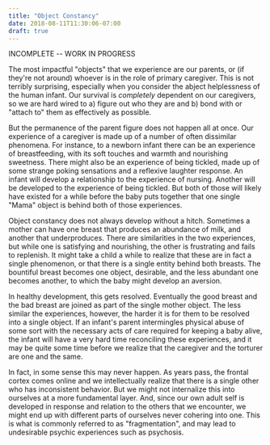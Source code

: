 ```yaml
---
title: "Object Constancy"
date: 2018-08-11T11:30:06-07:00
draft: true
---
```


INCOMPLETE -- WORK IN PROGRESS


The most impactful "objects" that we experience are our parents, or (if they're
not around) whoever is in the role of primary caregiver. This is not terribly
surprising, especially when you consider the abject helplessness of the human
infant. Our survival is *completely* dependent on our caregivers, so we are
hard wired to a) figure out who they are and b) bond with or "attach to" them
as effectively as possible.

But the permanence of the parent figure does not happen all at once. Our
experience of a caregiver is made up of a number of often dissimilar phenomena.
For instance, to a newborn infant there can be an experience of breastfeeding,
with its soft touches and warmth and nourishing sweetness. There might also be
an experience of being tickled, made up of some strange poking sensations and a
reflexive laughter response. An infant will develop a relationship to the
experience of nursing. Another will be developed to the experience of being
tickled. But both of those will likely have existed for a while before the baby
puts together that one single "Mama" object is behind both of those
experiences.

Object constancy does not always develop without a hitch. Sometimes a mother
can have one breast that produces an abundance of milk, and another that
underproduces. There are similarities in the two experiences, but while one is
satisfying and nourishing, the other is frustrating and fails to replenish. It
might take a child a while to realize that these are in fact a single
phenomenon, or that there is a single entity behind both breasts. The bountiful
breast becomes one object, desirable, and the less abundant one becomes
another, to which the baby might develop an aversion.

In healthy development, this gets resolved. Eventually the good breast and the
bad breast are joined as part of the single mother object. The less similar the
experiences, however, the harder it is for them to be resolved into a single
object. If an infant's parent intermingles physical abuse of some sort with the
necessary acts of care required for keeping a baby alive, the infant will have
a very hard time reconciling these experiences, and it may be quite some time
before we realize that the caregiver and the torturer are one and the same.

In fact, in some sense this may never happen. As years pass, the frontal cortex
comes online and we intellectually realize that there is a single other who has
inconsistent behavior. But we might not internalize this into ourselves at a
more fundamental layer. And, since our own adult self is developed in response
and relation to the others that we encounter, we might end up with different
parts of ourselves never cohering into one. This is what is commonly referred
to as "fragmentation", and may lead to undesirable psychic experiences such as
psychosis.
